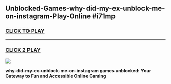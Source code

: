 
## Unblocked-Games-why-did-my-ex-unblock-me-on-instagram-Play-Online #i71mp
<h3>
<a href="https://news.freeplayer.one?title=why-did-my-ex-unblock-me-on-instagram&ref=3">CLICK TO PLAY</a></h3>
<hr>

<h3>
<a href="https://news.freeplayer.one?title=why-did-my-ex-unblock-me-on-instagram&ref=3">CLICK 2 PLAY</a>
  
</h3>

<a href="https://news.freeplayer.one?title=why-did-my-ex-unblock-me-on-instagram&ref=3"><img src="https://clearcache.store/games.png"></a>


**why-did-my-ex-unblock-me-on-instagram games unblocked: Your Gateway to Fun and Accessible Online Gaming**
